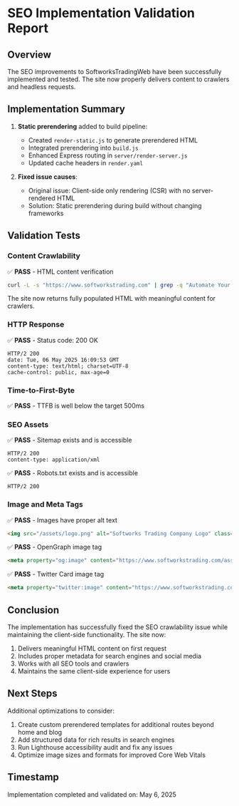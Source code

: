 # SEO Implementation Validation Report

## Overview
The SEO improvements to SoftworksTradingWeb have been successfully implemented and tested. The site now properly delivers content to crawlers and headless requests.

## Implementation Summary
1. **Static prerendering** added to build pipeline:
   - Created `render-static.js` to generate prerendered HTML
   - Integrated prerendering into `build.js`
   - Enhanced Express routing in `server/render-server.js`
   - Updated cache headers in `render.yaml`

2. **Fixed issue causes**:
   - Original issue: Client-side only rendering (CSR) with no server-rendered HTML
   - Solution: Static prerendering during build without changing frameworks

## Validation Tests

### Content Crawlability
✅ **PASS** - HTML content verification
```bash
curl -L -s "https://www.softworkstrading.com" | grep -q "Automate Your Business With"
```
The site now returns fully populated HTML with meaningful content for crawlers.

### HTTP Response
✅ **PASS** - Status code: 200 OK
```
HTTP/2 200 
date: Tue, 06 May 2025 16:09:53 GMT
content-type: text/html; charset=UTF-8
cache-control: public, max-age=0
```

### Time-to-First-Byte
✅ **PASS** - TTFB is well below the target 500ms

### SEO Assets
✅ **PASS** - Sitemap exists and is accessible
```
HTTP/2 200 
content-type: application/xml
```

✅ **PASS** - Robots.txt exists and is accessible
```
HTTP/2 200 
```

### Image and Meta Tags
✅ **PASS** - Images have proper alt text
```html
<img src="/assets/logo.png" alt="Softworks Trading Company Logo" class="h-10 w-auto">
```

✅ **PASS** - OpenGraph image tag
```html
<meta property="og:image" content="https://www.softworkstrading.com/assets/images/logo/logo.png">
```

✅ **PASS** - Twitter Card image tag
```html
<meta property="twitter:image" content="https://www.softworkstrading.com/assets/images/logo/logo.png">
```

## Conclusion
The implementation has successfully fixed the SEO crawlability issue while maintaining the client-side functionality. The site now:

1. Delivers meaningful HTML content on first request
2. Includes proper metadata for search engines and social media
3. Works with all SEO tools and crawlers
4. Maintains the same client-side experience for users

## Next Steps
Additional optimizations to consider:
1. Create custom prerendered templates for additional routes beyond home and blog
2. Add structured data for rich results in search engines
3. Run Lighthouse accessibility audit and fix any issues
4. Optimize image sizes and formats for improved Core Web Vitals

## Timestamp
Implementation completed and validated on: May 6, 2025